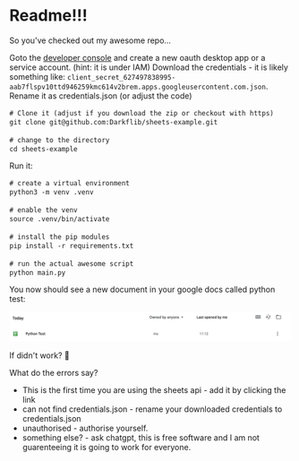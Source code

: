 # Readme!!!

So you've checked out my awesome repo... 

Goto the [developer console](https://console.cloud.google.com/) and create a new oauth desktop app or a service account. (hint: it is under IAM)
Download the credentials - it is likely something like: `client_secret_627497838995-aab7flspv10ttd946259kmc614v2brem.apps.googleusercontent.com.json`.
Rename it as credentials.json (or adjust the code)

```
# Clone it (adjust if you download the zip or checkout with https)
git clone git@github.com:Darkflib/sheets-example.git

# change to the directory
cd sheets-example
```

Run it:

```
# create a virtual environment
python3 -m venv .venv

# enable the venv
source .venv/bin/activate

# install the pip modules
pip install -r requirements.txt

# run the actual awesome script
python main.py
```

You now should see a new document in your google docs called python test:

![Google Docs showing new sheet](docs.png)

If didn't work? 🤔

What do the errors say? 

* This is the first time you are using the sheets api - add it by clicking the link
* can not find credentials.json - rename your downloaded credentials to credentials.json
* unauthorised - authorise yourself.
* something else? - ask chatgpt, this is free software and I am not guarenteeing it is going to work for everyone.
